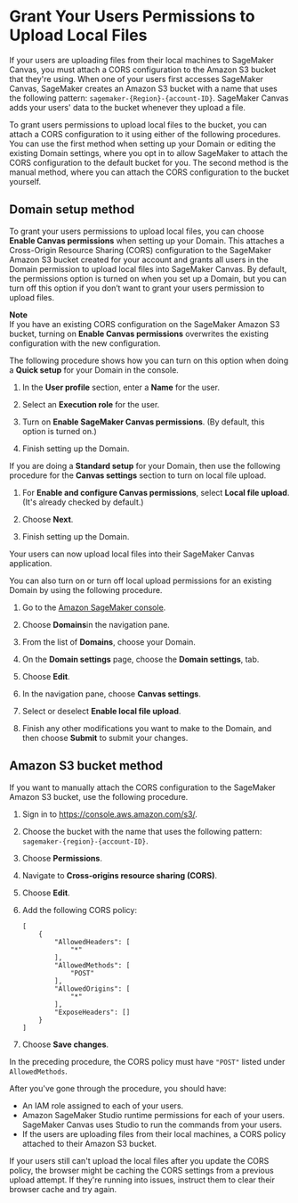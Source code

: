 # Grant Your Users Permissions to Upload Local Files<a name="canvas-set-up-local-upload"></a>

If your users are uploading files from their local machines to SageMaker Canvas, you must attach a CORS configuration to the Amazon S3 bucket that they're using\. When one of your users first accesses SageMaker Canvas, SageMaker creates an Amazon S3 bucket with a name that uses the following pattern: `sagemaker-{Region}-{account-ID}`\. SageMaker Canvas adds your users' data to the bucket whenever they upload a file\.

To grant users permissions to upload local files to the bucket, you can attach a CORS configuration to it using either of the following procedures\. You can use the first method when setting up your Domain or editing the existing Domain settings, where you opt in to allow SageMaker to attach the CORS configuration to the default bucket for you\. The second method is the manual method, where you can attach the CORS configuration to the bucket yourself\.

## Domain setup method<a name="canvas-set-up-local-upload-domain"></a>

To grant your users permissions to upload local files, you can choose **Enable Canvas permissions** when setting up your Domain\. This attaches a Cross\-Origin Resource Sharing \(CORS\) configuration to the SageMaker Amazon S3 bucket created for your account and grants all users in the Domain permission to upload local files into SageMaker Canvas\. By default, the permissions option is turned on when you set up a Domain, but you can turn off this option if you don’t want to grant your users permission to upload files\.

**Note**  
If you have an existing CORS configuration on the SageMaker Amazon S3 bucket, turning on **Enable Canvas permissions** overwrites the existing configuration with the new configuration\.

The following procedure shows how you can turn on this option when doing a **Quick setup** for your Domain in the console\.

1. In the **User profile** section, enter a **Name** for the user\.

1. Select an **Execution role** for the user\.

1. Turn on **Enable SageMaker Canvas permissions**\. \(By default, this option is turned on\.\)

1. Finish setting up the Domain\.

If you are doing a **Standard setup** for your Domain, then use the following procedure for the **Canvas settings** section to turn on local file upload\.

1. For **Enable and configure Canvas permissions**, select **Local file upload**\. \(It's already checked by default\.\)

1. Choose **Next**\.

1. Finish setting up the Domain\.

Your users can now upload local files into their SageMaker Canvas application\.

You can also turn on or turn off local upload permissions for an existing Domain by using the following procedure\.

1. Go to the [Amazon SageMaker console](https://console.aws.amazon.com/sagemaker/)\.

1. Choose **Domains**in the navigation pane\.

1. From the list of **Domains**, choose your Domain\.

1. On the **Domain settings** page, choose the **Domain settings**, tab\.

1. Choose **Edit**\.

1. In the navigation pane, choose **Canvas settings**\.

1. Select or deselect **Enable local file upload**\.

1. Finish any other modifications you want to make to the Domain, and then choose **Submit** to submit your changes\.

## Amazon S3 bucket method<a name="canvas-set-up-local-upload-s3"></a>

If you want to manually attach the CORS configuration to the SageMaker Amazon S3 bucket, use the following procedure\.

1. Sign in to [https://console\.aws\.amazon\.com/s3/](https://console.aws.amazon.com/s3/)\.

1. Choose the bucket with the name that uses the following pattern: `sagemaker-{region}-{account-ID}`\.

1. Choose **Permissions**\.

1. Navigate to **Cross\-origins resource sharing \(CORS\)**\.

1. Choose **Edit**\.

1. Add the following CORS policy:

   ```
   [
       {
           "AllowedHeaders": [
               "*"
           ],
           "AllowedMethods": [
               "POST"
           ],
           "AllowedOrigins": [
               "*"
           ],
           "ExposeHeaders": []
       }
   ]
   ```

1. Choose **Save changes**\.

In the preceding procedure, the CORS policy must have `"POST"` listed under `AllowedMethods`\.

After you've gone through the procedure, you should have:
+ An IAM role assigned to each of your users\.
+ Amazon SageMaker Studio runtime permissions for each of your users\. SageMaker Canvas uses Studio to run the commands from your users\.
+ If the users are uploading files from their local machines, a CORS policy attached to their Amazon S3 bucket\.

If your users still can't upload the local files after you update the CORS policy, the browser might be caching the CORS settings from a previous upload attempt\. If they're running into issues, instruct them to clear their browser cache and try again\.